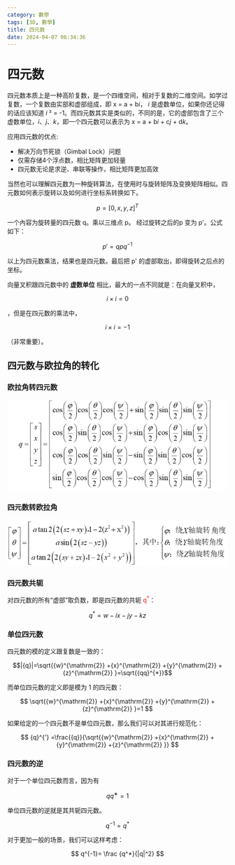 ```yaml
---
category: 數學
tags: [3D, 數學]
title: 四元数
date: 2024-04-07 06:34:36
---
```


<style>
  table {
    width: 100%git clone https://github.com/hkdickyko/hkdickyko.github.io
    }
  td {
    vertical-align: center;
  }
  table.inputT{
    margin: 10px;
    width: auto;
    margin-left: auto;
    margin-right: auto;
    border: none;
  }
  input{
    text-align: center;
    padding: 0px 10px;
  }
  iframe{
    width: 100%;
    display: block;
    border-style:none;
  }
</style>

# 四元数

四元数本质上是一种高阶复数，是一个四维空间，相对于复数的二维空间。如学过复数，一个复数由实部和虚部组成，即 x = a + b*i*， *i* 是虚数单位，如果你还记得的话应该知道 *i* ² = -1。而四元数其实是类似的，不同的是，它的虚部包含了三个虚数单位，*i*、*j*、*k*，即一个四元数可以表示为 x = a + b*i* + c*j* + d*k*。


应用四元数的优点:

- 解决万向节死锁（Gimbal Lock）问题
- 仅需存储4个浮点数，相比矩阵更加轻量
- 四元数无论是求逆、串联等操作，相比矩阵更加高效


当然也可以理解四元数为一种旋转算法，在使用时与旋转矩阵及变换矩阵相似。四元数如何表示旋转以及如何进行坐标系转换如下。


$$
{p}=\left[\mathrm{0},{x},{y},{z}\right]^{{T}}
$$

一个內容为旋转量的四元数 q。乘以三维点 p。 经过旋转之后的p 变为 p'。公式如下：

$$
{p}'={qpq}^{−\mathrm{1}}
$$

以上为四元数乘法，结果也是四元数。最后把 p' 的虚部取出，即得旋转之后点的坐标。

向量叉积跟四元数中的 **虚数单位** 相比，最大的一点不同就是：在向量叉积中，

$$  i \times i = 0 $$

，但是在四元数的乘法中，

$$  i \times i = -1 $$

（非常重要）。


## 四元数与欧拉角的转化

### 欧拉角转四元数

![Alt x](../assets/img/3d/etoq.png)

### 四元数转欧拉角

![Alt x](../assets/img/3d/qtoe.png)


### 四元数共轭

对四元数的所有“虚部”取负数，即是四元数的共轭 <font color="#FF1000">q<sup>*</sup></font>：

$$
{q}^*={w}-{ix}-{jy}-{kz}
$$

### 单位四元数

四元数的模的定义跟复数是一致的：

$$|{q}|=\sqrt{{w}^{\mathrm{2}} +{x}^{\mathrm{2}} +{y}^{\mathrm{2}} +{z}^{\mathrm{2}} }=\sqrt{{qq}^{*}}$$

而单位四元数的定义即是模为 1 的四元数：

$$
\sqrt{{w}^{\mathrm{2}} +{x}^{\mathrm{2}} +{y}^{\mathrm{2}} +{z}^{\mathrm{2}} }=1
$$

如果给定的一个四元数不是单位四元数，那么我们可以对其进行规范化：

$$
{q}^{'} =\frac{{q}}{\sqrt{{w}^{\mathrm{2}} +{x}^{\mathrm{2}} +{y}^{\mathrm{2}} +{z}^{\mathrm{2}} }}
$$

### 四元数的逆

对于一个单位四元数而言，因为有

$$ q q^∗=1 $$

单位四元数的逆就是其共轭四元数。

$$ q^{-1}= q^* $$

对于更加一般的场景，我们可以这样考虑：


$$ q^{-1}= \frac {q^*}{|q|^2} $$


